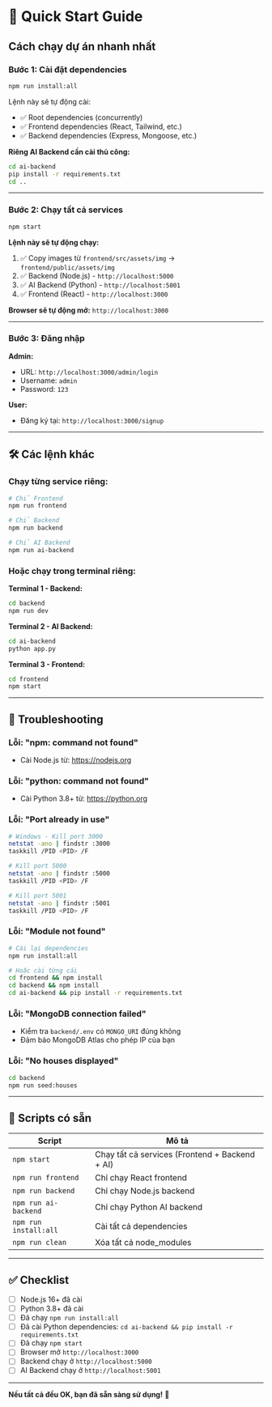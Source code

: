 # 🚀 Quick Start Guide

## Cách chạy dự án nhanh nhất

### Bước 1: Cài đặt dependencies

```bash
npm run install:all
```

Lệnh này sẽ tự động cài:
- ✅ Root dependencies (concurrently)
- ✅ Frontend dependencies (React, Tailwind, etc.)
- ✅ Backend dependencies (Express, Mongoose, etc.)

**Riêng AI Backend cần cài thủ công:**
```bash
cd ai-backend
pip install -r requirements.txt
cd ..
```

---

### Bước 2: Chạy tất cả services

```bash
npm start
```

**Lệnh này sẽ tự động chạy:**
1. ✅ Copy images từ `frontend/src/assets/img` → `frontend/public/assets/img`
2. ✅ Backend (Node.js) - `http://localhost:5000`
3. ✅ AI Backend (Python) - `http://localhost:5001`
4. ✅ Frontend (React) - `http://localhost:3000`

**Browser sẽ tự động mở:** `http://localhost:3000`

---

### Bước 3: Đăng nhập

**Admin:**
- URL: `http://localhost:3000/admin/login`
- Username: `admin`
- Password: `123`

**User:**
- Đăng ký tại: `http://localhost:3000/signup`

---

## 🛠️ Các lệnh khác

### Chạy từng service riêng:

```bash
# Chỉ Frontend
npm run frontend

# Chỉ Backend
npm run backend

# Chỉ AI Backend
npm run ai-backend
```

### Hoặc chạy trong terminal riêng:

**Terminal 1 - Backend:**
```bash
cd backend
npm run dev
```

**Terminal 2 - AI Backend:**
```bash
cd ai-backend
python app.py
```

**Terminal 3 - Frontend:**
```bash
cd frontend
npm start
```

---

## 🔧 Troubleshooting

### Lỗi: "npm: command not found"
- Cài Node.js từ: https://nodejs.org

### Lỗi: "python: command not found"
- Cài Python 3.8+ từ: https://python.org

### Lỗi: "Port already in use"
```bash
# Windows - Kill port 3000
netstat -ano | findstr :3000
taskkill /PID <PID> /F

# Kill port 5000
netstat -ano | findstr :5000
taskkill /PID <PID> /F

# Kill port 5001
netstat -ano | findstr :5001
taskkill /PID <PID> /F
```

### Lỗi: "Module not found"
```bash
# Cài lại dependencies
npm run install:all

# Hoặc cài từng cái
cd frontend && npm install
cd backend && npm install
cd ai-backend && pip install -r requirements.txt
```

### Lỗi: "MongoDB connection failed"
- Kiểm tra `backend/.env` có `MONGO_URI` đúng không
- Đảm bảo MongoDB Atlas cho phép IP của bạn

### Lỗi: "No houses displayed"
```bash
cd backend
npm run seed:houses
```

---

## 📝 Scripts có sẵn

| Script | Mô tả |
|--------|-------|
| `npm start` | Chạy tất cả services (Frontend + Backend + AI) |
| `npm run frontend` | Chỉ chạy React frontend |
| `npm run backend` | Chỉ chạy Node.js backend |
| `npm run ai-backend` | Chỉ chạy Python AI backend |
| `npm run install:all` | Cài tất cả dependencies |
| `npm run clean` | Xóa tất cả node_modules |

---

## ✅ Checklist

- [ ] Node.js 16+ đã cài
- [ ] Python 3.8+ đã cài
- [ ] Đã chạy `npm run install:all`
- [ ] Đã cài Python dependencies: `cd ai-backend && pip install -r requirements.txt`
- [ ] Đã chạy `npm start`
- [ ] Browser mở `http://localhost:3000`
- [ ] Backend chạy ở `http://localhost:5000`
- [ ] AI Backend chạy ở `http://localhost:5001`

---

**Nếu tất cả đều OK, bạn đã sẵn sàng sử dụng!** 🎉
